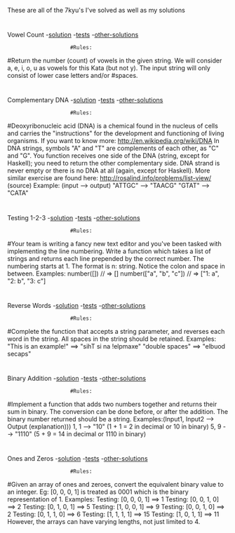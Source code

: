 These are all of the 7kyu's I've solved as well as my solutions
#
#
Vowel Count
-[solution](./7kyujs/vowel-count.js)
-[tests](./7kyujs/vowel-count.test)
-[other-solutions](https://www.codewars.com/kata/54ff3102c1bad923760001f3/solutions/javascript)

                        #Rules:

#Return the number (count) of vowels in the given string. We will consider a, e, i, o, u as vowels for this Kata (but not y). The input string will only consist of lower case letters and/or #spaces.
#
#
Complementary DNA
-[solution](./7kyujs/complementary-DNA.js)
-[tests](./7kyujs/complementary-DNA.test)
-[other-solutions](https://www.codewars.com/kata/554e4a2f232cdd87d9000038/solutions/javascript)

                        #Rules:

#Deoxyribonucleic acid (DNA) is a chemical found in the nucleus of cells and carries the "instructions" for the development and functioning of living organisms.
If you want to know more: http://en.wikipedia.org/wiki/DNA
In DNA strings, symbols "A" and "T" are complements of each other, as "C" and "G". You function receives one side of the DNA (string, except for Haskell); you need to return the other complementary side. DNA strand is never empty or there is no DNA at all (again, except for Haskell).
More similar exercise are found here: http://rosalind.info/problems/list-view/ (source)
Example: (input --> output)
"ATTGC" --> "TAACG"
"GTAT" --> "CATA"
#
#
Testing 1-2-3
-[solution](./7kyujs/testing-123.js)
-[tests](./7kyujs/testing-123.test)
-[other-solutions](https://www.codewars.com/kata/54bf85e3d5b56c7a05000cf9/solutions/javascript)

                        #Rules:

#Your team is writing a fancy new text editor and you've been tasked with implementing the line numbering.
Write a function which takes a list of strings and returns each line prepended by the correct number.
The numbering starts at 1. The format is n: string. Notice the colon and space in between.
Examples:
number([]) // => []
number(["a", "b", "c"]) // => ["1: a", "2: b", "3: c"]
#
#
Reverse Words
-[solution](./7kyujs/reverse-words.js)
-[tests](./7kyujs/reverse-words.test)
-[other-solutions](https://www.codewars.com/kata/5259b20d6021e9e14c0010d4/solutions/javascript)

                        #Rules:

#Complete the function that accepts a string parameter, and reverses each word in the string. All spaces in the string should be retained.
Examples:
"This is an example!" ==> "sihT si na !elpmaxe"
"double  spaces" ==> "elbuod  secaps"
#
#
Binary Addition
-[solution](./7kyujs/binary-addition.js)
-[tests](./7kyujs/binary-addition.test)
-[other-solutions](https://www.codewars.com/kata/551f37452ff852b7bd000139/solutions/javascript)

                        #Rules:

#Implement a function that adds two numbers together and returns their sum in binary. The conversion can be done before, or after the addition.
The binary number returned should be a string.
Examples:(Input1, Input2 --> Output (explanation)))
1, 1 --> "10" (1 + 1 = 2 in decimal or 10 in binary)
5, 9 --> "1110" (5 + 9 = 14 in decimal or 1110 in binary)
#
#
Ones and Zeros
-[solution](./7kyujs/ones-and-zeros.js)
-[tests](./7kyujs/ones-and-zeros.test)
-[other-solutions](https://www.codewars.com/kata/578553c3a1b8d5c40300037c/solutions/javascript)

                        #Rules:

#Given an array of ones and zeroes, convert the equivalent binary value to an integer.
Eg: [0, 0, 0, 1] is treated as 0001 which is the binary representation of 1.
Examples:
Testing: [0, 0, 0, 1] ==> 1
Testing: [0, 0, 1, 0] ==> 2
Testing: [0, 1, 0, 1] ==> 5
Testing: [1, 0, 0, 1] ==> 9
Testing: [0, 0, 1, 0] ==> 2
Testing: [0, 1, 1, 0] ==> 6
Testing: [1, 1, 1, 1] ==> 15
Testing: [1, 0, 1, 1] ==> 11
However, the arrays can have varying lengths, not just limited to 4.
#
#

